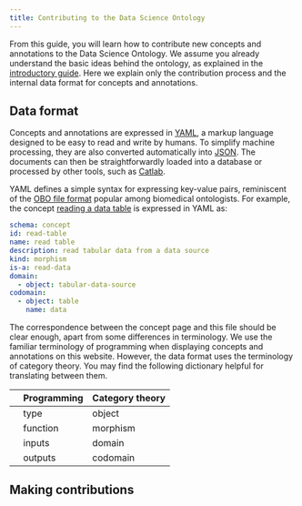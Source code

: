 ```yaml
---
title: Contributing to the Data Science Ontology
---
```


From this guide, you will learn how to contribute new concepts and annotations to the Data Science Ontology. We assume you already understand the basic ideas behind the ontology, as explained in the [introductory guide](/help/intro). Here we explain only the contribution process and the internal data format for concepts and annotations.

## Data format

Concepts and annotations are expressed in [YAML](http://yaml.org), a markup language designed to be easy to read and write by humans. To simplify machine processing, they are also converted automatically into [JSON](https://www.json.org). The documents can then be straightforwardly loaded into a database or processed by other tools, such as [Catlab](https://github.com/epatters/Catlab).

YAML defines a simple syntax for expressing key-value pairs, reminiscent of the [OBO file format](https://owlcollab.github.io/oboformat/doc/GO.format.obo-1_4.html) popular among biomedical ontologists. For example, the concept [reading a data table](/concept/read-table) is expressed in YAML as:

```yaml
schema: concept
id: read-table
name: read table
description: read tabular data from a data source
kind: morphism
is-a: read-data
domain:
  - object: tabular-data-source
codomain:
  - object: table
    name: data
```

The correspondence between the concept page and this file should be clear enough, apart from some differences in terminology. We use the familiar terminology of programming when displaying concepts and annotations on this website. However, the data format uses the terminology of category theory. You may find the following dictionary helpful for translating between them.

| | Programming | Category theory |
|-|-------------|-----------------|
| | type        | object          |
| | function    | morphism        |
| | inputs      | domain          |
| | outputs     | codomain        |

## Making contributions
